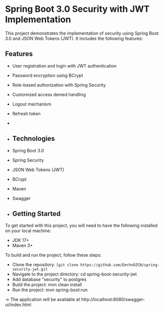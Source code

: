 # Spring Boot 3.0 Security with JWT Implementation
This project demonstrates the implementation of security using Spring Boot 3.0 and JSON Web Tokens (JWT). It includes the following features:

## Features
* User registration and login with JWT authentication
* Password encryption using BCrypt
* Role-based authorization with Spring Security
* Customized access denied handling
* Logout mechanism
* Refresh token
* 
* ## Technologies
* Spring Boot 3.0
* Spring Security
* JSON Web Tokens (JWT)
* BCrypt
* Maven
* Swagger

* ## Getting Started
To get started with this project, you will need to have the following installed on your local machine:

* JDK 17+
* Maven 3+

 To build and run the project, follow these steps:

* Clone the repository: `[git clone https://github.com/EmrhnOZCN/spring-security-jwt.git`
* Navigate to the project directory: cd spring-boot-security-jwt
* Add database "security" to postgres 
* Build the project: mvn clean install
* Run the project: mvn spring-boot:run 

-> The application will be available at http://localhost:8080/swagger-ui/index.html

